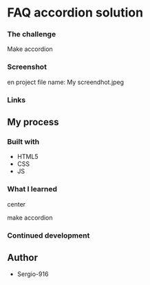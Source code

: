 # FAQ accordion solution


### The challenge

Make accordion 

### Screenshot

en project 
file name: My screendhot.jpeg

### Links


## My process

### Built with

- HTML5
- CSS 
- JS


### What I learned

center <div>

make accordion

### Continued development




## Author

- Sergio-916
